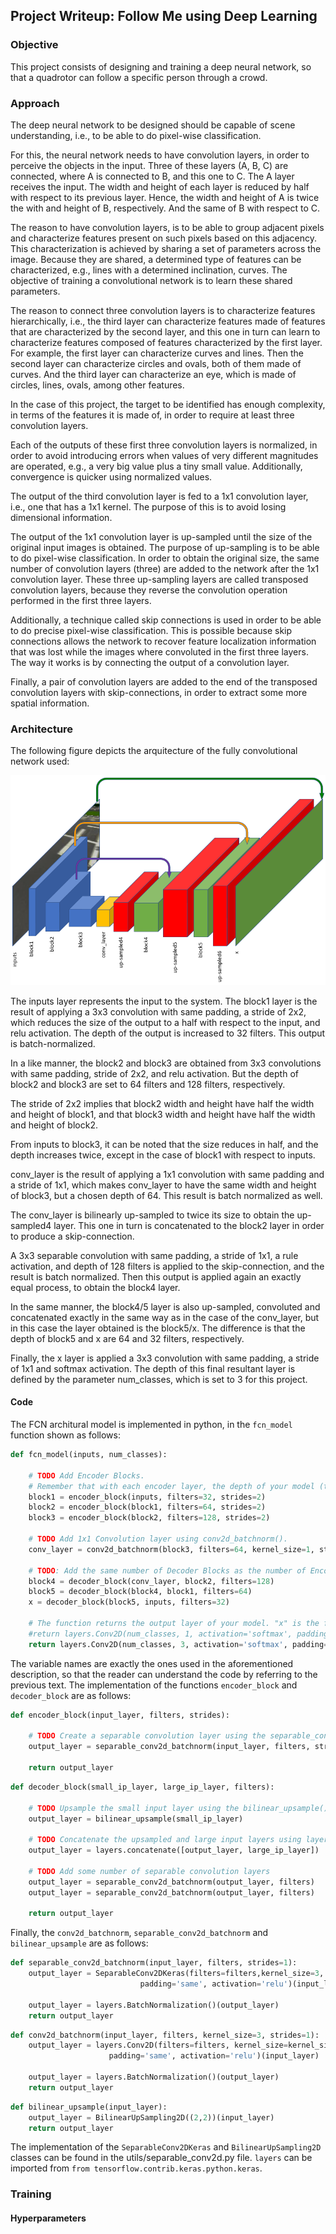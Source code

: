 ## Project Writeup: Follow Me using Deep Learning

### Objective

This project consists of designing and training a deep neural network, so that a quadrotor can follow a specific person through a crowd.

### Approach

The deep neural network to be designed should be capable of scene understanding, i.e., to be able to do pixel-wise classification.

For this, the neural network needs to have convolution layers, in order to perceive the objects in the input. Three of these layers (A, B, C) are connected, where A is connected to B, and this one to C. The A layer receives the input. The width and height of each layer is reduced by half with respect to its previous layer. Hence, the width and height of A is twice the with and height of B, respectively. And the same of B with respect to C.

The reason to have convolution layers, is to be able to group adjacent pixels and characterize features present on such pixels based on this adjacency. This characterization is achieved by sharing a set of parameters across the image. Because they are shared, a determined type of features can be characterized, e.g., lines with a determined inclination, curves. The objective of training a convolutional network is to learn these shared parameters.

The reason to connect three convolution layers is to characterize features hierarchically, i.e., the third layer can characterize features made of features that are characterized by the second layer, and this one in turn can learn to characterize features composed of features characterized by the first layer. For example, the first layer can characterize curves and lines. Then the second layer can characterize circles and ovals, both of them made of curves. And the third layer can characterize an eye, which is made of circles, lines, ovals, among other features.

In the case of this project, the target to be identified has enough complexity, in terms of the features it is made of, in order to require at least three convolution layers.

Each of the outputs of these first three convolution layers is normalized, in order to avoid introducing errors when values of very different magnitudes are operated, e.g., a very big value plus a tiny small value. Additionally, convergence is quicker using normalized values.

The output of the third convolution layer is fed to a 1x1 convolution layer, i.e., one that has a 1x1 kernel. The purpose of this is to avoid losing dimensional information.

The output of the 1x1 convolution layer is up-sampled until the size of the original input images is obtained. The purpose of up-sampling is to be able to do pixel-wise classification. In order to obtain the original size, the same number of convolution layers (three) are added to the network after the 1x1 convolution layer. These three up-sampling layers are called transposed convolution layers, because they reverse the convolution operation performed in the first three layers.

Additionally, a technique called skip connections is used in order to be able to do precise pixel-wise classification. This is possible because skip connections allows the network to recover feature localization information that was lost while the images where convoluted in the first three layers. The way it works is by connecting the output of a convolution layer.

Finally, a pair of convolution layers are added to the end of the transposed convolution layers with skip-connections, in order to extract some more spatial information.

### Architecture

[//]: # (Image References)

[image1]: ./misc_images/FCN.png

The following figure depicts the arquitecture of the fully convolutional network used:

![alt text][image1]

The inputs layer represents the input to the system. The block1 layer is the result of applying a 3x3 convolution with same padding, a stride of 2x2, which reduces the size of the output to a half with respect to the input, and relu activation. The depth of the output is increased to 32 filters. This output is batch-normalized.

In a like manner, the block2 and block3 are obtained from 3x3 convolutions with same padding, stride of 2x2, and relu activation. But the depth of block2 and block3 are set to 64 filters and 128 filters, respectively.

The stride of 2x2 implies that block2 width and height have half the width and height of block1, and that block3 width and height have half the width and height of block2.

From inputs to block3, it can be noted that the size reduces in half, and the depth increases twice, except in the case of block1 with respect to inputs.

conv_layer is the result of applying a 1x1 convolution with same padding and a stride of 1x1, which makes conv_layer to have the same width and height of block3, but a chosen depth of 64. This result is batch normalized as well.

The conv_layer is bilinearly up-sampled to twice its size to obtain the up-sampled4 layer. This one in turn is concatenated to the block2 layer in order to produce a skip-connection.

A 3x3 separable convolution with same padding, a stride of 1x1, a rule activation, and depth of 128 filters is applied to the skip-connection, and the result is batch normalized. Then this output is applied again an exactly equal process, to obtain the block4 layer.

In the same manner, the block4/5 layer is also up-sampled, convoluted and concatenated exactly in the same way as in the case of the conv_layer, but in this case the layer obtained is the block5/x. The difference is that the depth of block5 and x are 64 and 32 filters, respectively.

Finally, the x layer is applied a 3x3 convolution with same padding, a stride of 1x1 and softmax activation. The depth of this final resultant layer is defined by the parameter num_classes, which is set to 3 for this project.

#### Code

The FCN architural model is implemented in python, in the ```fcn_model``` function shown as follows:

```python
def fcn_model(inputs, num_classes):
    
    # TODO Add Encoder Blocks. 
    # Remember that with each encoder layer, the depth of your model (the number of filters) increases.
    block1 = encoder_block(inputs, filters=32, strides=2)
    block2 = encoder_block(block1, filters=64, strides=2)
    block3 = encoder_block(block2, filters=128, strides=2)

    # TODO Add 1x1 Convolution layer using conv2d_batchnorm().
    conv_layer = conv2d_batchnorm(block3, filters=64, kernel_size=1, strides=1)
    
    # TODO: Add the same number of Decoder Blocks as the number of Encoder Blocks
    block4 = decoder_block(conv_layer, block2, filters=128)
    block5 = decoder_block(block4, block1, filters=64)
    x = decoder_block(block5, inputs, filters=32)
    
    # The function returns the output layer of your model. "x" is the final layer obtained from the last decoder_block()
    #return layers.Conv2D(num_classes, 1, activation='softmax', padding='same')(x)
    return layers.Conv2D(num_classes, 3, activation='softmax', padding='same')(x)

```

The variable names are exactly the ones used in the aforementioned description, so that the reader can understand the code by referring to the previous text. The implementation of the functions ```encoder_block``` and ```decoder_block``` are as follows:

```python
def encoder_block(input_layer, filters, strides):
    
    # TODO Create a separable convolution layer using the separable_conv2d_batchnorm() function.
    output_layer = separable_conv2d_batchnorm(input_layer, filters, strides)
    
    return output_layer
```

```python
def decoder_block(small_ip_layer, large_ip_layer, filters):
    
    # TODO Upsample the small input layer using the bilinear_upsample() function.
    output_layer = bilinear_upsample(small_ip_layer)
    
    # TODO Concatenate the upsampled and large input layers using layers.concatenate
    output_layer = layers.concatenate([output_layer, large_ip_layer])
    
    # TODO Add some number of separable convolution layers
    output_layer = separable_conv2d_batchnorm(output_layer, filters)
    output_layer = separable_conv2d_batchnorm(output_layer, filters)
    
    return output_layer
```

Finally, the ```conv2d_batchnorm```, ```separable_conv2d_batchnorm``` and ```bilinear_upsample``` are as follows:

```python
def separable_conv2d_batchnorm(input_layer, filters, strides=1):
    output_layer = SeparableConv2DKeras(filters=filters,kernel_size=3, strides=strides,
                             padding='same', activation='relu')(input_layer)
    
    output_layer = layers.BatchNormalization()(output_layer) 
    return output_layer
```

```python
def conv2d_batchnorm(input_layer, filters, kernel_size=3, strides=1):
    output_layer = layers.Conv2D(filters=filters, kernel_size=kernel_size, strides=strides, 
                      padding='same', activation='relu')(input_layer)
    
    output_layer = layers.BatchNormalization()(output_layer) 
    return output_layer
```

```python
def bilinear_upsample(input_layer):
    output_layer = BilinearUpSampling2D((2,2))(input_layer)
    return output_layer
```

The implementation of the ```SeparableConv2DKeras``` and ```BilinearUpSampling2D``` classes can be found in the utils/separable_conv2d.py file. ```layers``` can be imported from ```from tensorflow.contrib.keras.python.keras```.

### Training

#### Hyperparameters
